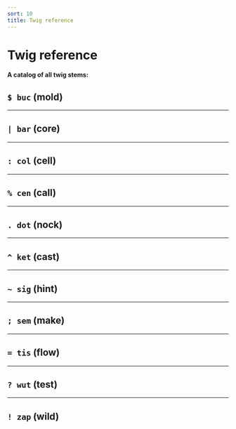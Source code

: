 ```yaml
---
sort: 10
title: Twig reference
---
```


# Twig reference

#### A catalog of all twig stems:

<div class="book">

## `$ buc` (mold)

<list src="../twig/buc-mold" dataPreview="true" className="runes" childIsFragment="true"></list>

---

## `| bar` (core)

<list src="../twig/bar-core" dataPreview="true" className="runes" childIsFragment="true"></list>

---

## `: col` (cell)

<list src="../twig/col-cell" dataPreview="true" className="runes" childIsFragment="true"></list>

---

## `% cen` (call)

<list src="../twig/cen-call" dataPreview="true" className="runes" childIsFragment="true"></list>

---

## `. dot` (nock)

<list src="../twig/dot-nock" dataPreview="true" className="runes" childIsFragment="true"></list>

---

## `^ ket` (cast)

<list src="../twig/ket-cast" dataPreview="true" className="runes" childIsFragment="true"></list>

---

## `~ sig` (hint)

<list src="../twig/sig-hint" dataPreview="true" className="runes" childIsFragment="true"></list>

---

## `; sem` (make)

<list src="../twig/sem-make" dataPreview="true" className="runes" childIsFragment="true"></list>

---

## `= tis` (flow)

<list src="../twig/tis-flow" dataPreview="true" className="runes" childIsFragment="true"></list>

---

## `? wut` (test)

<list src="../twig/wut-test" dataPreview="true" className="runes" childIsFragment="true"></list>

---

## `! zap` (wild)

<list src="../twig/zap-wild" dataPreview="true" className="runes" childIsFragment="true"></list>

</div>
